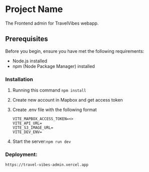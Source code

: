 # Project Name

The Frontend admin for TravelVibes webapp.

## Prerequisites

Before you begin, ensure you have met the following requirements:

- Node.js installed
- npm (Node Package Manager) installed

### Installation

1.  Running this command
    `npm install`
2.  Create new account in Mapbox and get access token

3.  Create .env file with the following format

    ```
    VITE_MAPBOX_ACCESS_TOKEN=<>
    VITE_API_URL=
    VITE_S3_IMAGE_URL=
    VITE_DEV_ENV=
    ```

4.  Start the server:`npm run dev`

### Deployment:

`https://travel-vibes-admin.vercel.app`
